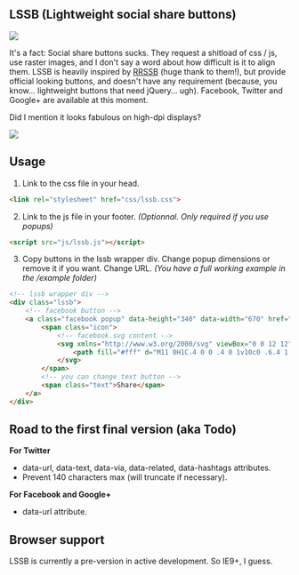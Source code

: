 ## LSSB (Lightweight social share buttons)

![](https://dl.dropboxusercontent.com/u/4181800/lssb.png)

It's a fact: Social share buttons sucks. They request a shitload of css / js, use raster images, and I don't say a word about how difficult is it to align them.
LSSB is heavily inspired by [RRSSB](https://github.com/kni-labs/rrssb) (huge thank to them!), but provide official looking buttons, and doesn't have any requirement (because, you know… lightweight buttons that need jQuery… ugh).
Facebook, Twitter and Google+ are available at this moment.

Did I mention it looks fabulous on high-dpi displays?

![](https://dl.dropboxusercontent.com/u/4181800/lssb_retina.png)

## Usage

1) Link to the css file in your head.

```html
<link rel="stylesheet" href="css/lssb.css">
```

2) Link to the js file in your footer.
*(Optionnal. Only required if you use popups)*

```html
<script src="js/lssb.js"></script>
```

3) Copy buttons in the lssb wrapper div. Change popup dimensions or remove it if you want. Change URL.
*(You have a full working example in the /example folder)*

```html
<!-- lssb wrapper div -->
<div class="lssb">
    <!-- facebook button -->
    <a class="facebook popup" data-height="340" data-width="670" href="https://www.facebook.com/sharer/sharer.php?u=https://github.com/zoontek/lssb">
        <span class="icon">
            <!-- facebook.svg content -->
            <svg xmlns="http://www.w3.org/2000/svg" viewBox="0 0 12 12" enable-background="new 0 0 12 12">
                <path fill="#fff" d="M11 0H1C.4 0 0 .4 0 1v10c0 .6.4 1 1 1h5V8H4V6h2V4.3c0-.7.2-1.3.6-1.7.4-.4 1-.6 1.7-.6.4 0 1.2 0 1.7.1V4H9c-.4 0-.6.1-.8.2-.1.2-.2.4-.2.7V6h2v2H8v4h3c.6 0 1-.4 1-1V1c0-.6-.4-1-1-1z"/>
            </svg>
        </span>
        <!-- you can change text button -->
        <span class="text">Share</span>
    </a>
</div>
```

## Road to the first final version (aka Todo)

**For Twitter**
- data-url, data-text, data-via, data-related, data-hashtags attributes.
- Prevent 140 characters max (will truncate if necessary).

**For Facebook and Google+**
- data-url attribute.

## Browser support

LSSB is currently a pre-version in active development. So IE9+, I guess.